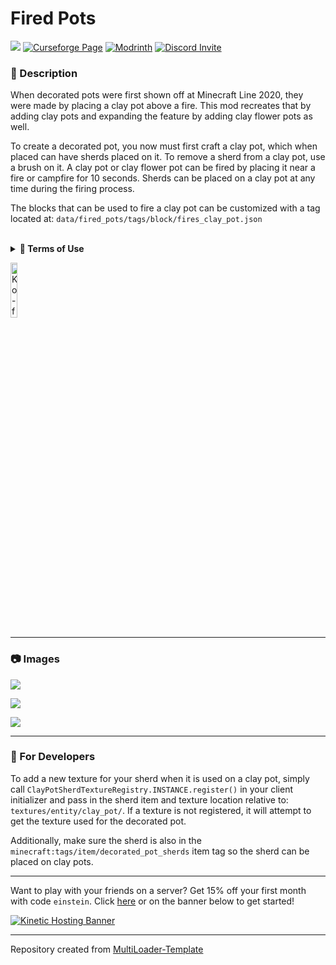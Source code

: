 # Fired Pots

![](https://img.shields.io/badge/Mod%20Loaders-NeoForge%20%26%20Fabric-green?style=for-the-badge)
[![Curseforge Page](https://img.shields.io/badge/Curseforge-Page-orange?style=for-the-badge&logo=curseforge "Curseforge page")](https://www.curseforge.com/minecraft/mc-mods/fired-pots)
[![Modrinth](https://img.shields.io/badge/Modrinth-Page-1bd96a?style=for-the-badge&logo=modrinth "Modrinth page")](https://modrinth.com/mod/fired-pots)
[![Discord Invite](https://img.shields.io/badge/Discord-Einstein%27s%20Lab-blue?style=for-the-badge&logo=discord)](https://discord.gg/gSsaFAvrBM)

### **📘 Description**

When decorated pots were first shown off at Minecraft Line 2020, they were made by placing a clay pot above a fire.
This mod recreates that by adding clay pots and expanding the feature by adding clay flower pots as well.

To create a decorated pot, you now must first craft a clay pot, which when placed can have sherds placed on it.
To remove a sherd from a clay pot, use a brush on it. A clay pot or clay flower pot can be fired by placing it near
a fire or campfire for 10 seconds. Sherds can be placed on a clay pot at any time during the firing process.

The blocks that can be used to fire a clay pot can be customized with a tag located at:
`data/fired_pots/tags/block/fires_clay_pot.json`

<br>
<details>
<summary><b>📜 Terms of Use</b></summary>

```
You may
✅ Use this mod as a reference to understand and or create something of your own, as long as it is not a copy or recreation
✅ Use this mod in modpacks with credit and one or more links to any of the project pages*
✅ Edit for personal use
✅ Use this mod for/in YouTube videos or streams with credit and one or more links to any of the project pages*
✅ Create resource packs, data packs, and addon mods for this mod

You may not
❌ Reupload/publish this mod to any website without explicit permission from me and one or more links to any of the project pages*
❌ Redistibute edited or unedited assets** from this mod without permission from me and credit

* Project pages include CurseForge, Modrinth, Planet Minecraft, GitHub
** Assets include logos, banners, textures, models etc
```

</details>

[<img alt="Ko-fi Badge" height="15%" width="15%" src="https://storage.ko-fi.com/cdn/brandasset/kofi_bg_tag_dark.png" alt="Ko-fi badge">](https://ko-fi.com/mincrafteinstein)

---

### **📷 Images**

![](https://i.imgur.com/Vic5qQ4.png)

![](https://i.imgur.com/FjTGn3c.png)

![](https://i.imgur.com/kJ4P2ed.png)

---

### **🔧 For Developers**

To add a new texture for your sherd when it is used on a clay pot, simply call
`ClayPotSherdTextureRegistry.INSTANCE.register()` in your client initializer and pass in the sherd item and texture
location relative to: `textures/entity/clay_pot/`. If a texture is not registered, it will attempt to get the texture
used for the decorated pot.

Additionally, make sure the sherd is also in the `minecraft:tags/item/decorated_pot_sherds` item tag so the sherd can be
placed on clay pots.

---

Want to play with your friends on a server? Get 15% off your first month with code `einstein`.
Click [here](https://billing.kinetichosting.net/aff.php?aff=124) or on the banner below to get started!

[![Kinetic Hosting Banner](https://i.imgur.com/u6Fn0I0.png)](https://billing.kinetichosting.net/aff.php?aff=124)

---

Repository created from [MultiLoader-Template](https://github.com/jaredlll08/MultiLoader-Template)

